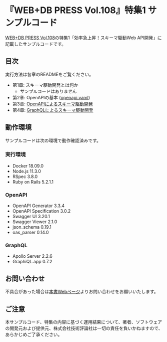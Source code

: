# 『WEB+DB PRESS Vol.108』特集1 サンプルコード

[WEB+DB PRESS Vol.108](#)の特集1「効率急上昇！スキーマ駆動Web API開発」に記載したサンプルコードです。

## 目次

実行方法は各章のREADMEをご覧ください。

- 第1章: スキーマ駆動開発とは何か
  - サンプルコードはありません
- 第2章: OpenAPIの基本 ([openapi.yaml](https://github.com/wdpress/WDP108_schema_driven_development/blob/master/openapi.yaml))
- 第3章: [OpenAPIによるスキーマ駆動開発](https://github.com/wdpress/WDP108_schema_driven_development/tree/master/ch3)
- 第4章: [GraphQLによるスキーマ駆動開発](https://github.com/wdpress/WDP108_schema_driven_development/tree/master/ch4)

## 動作環境

サンプルコードは次の環境で動作確認済みです。

### 実行環境

- Docker 18.09.0
- Node.js 11.3.0
- RSpec 3.8.0
- Ruby on Rails 5.2.1.1

### OpenAPI

- OpenAPI Generator 3.3.4
- OpenAPI Specification 3.0.2
- Swagger UI 3.20.1
- Swagger Viewer 2.1.0
- json_schema 0.19.1
- oas_parser 0.14.0

### GraphQL

- Apollo Server 2.2.6
- GraphiQL.app 0.7.2

## お問い合わせ

不具合があった場合は[本書Webページ](#)よりお問い合わせをお願いいたします。

## ご注意

本サンプルコード、特集の内容に基づく運用結果について、著者、ソフトウェアの開発元および提供元、株式会社技術評論社は一切の責任を負いかねますので、あらかじめご了承ください。
